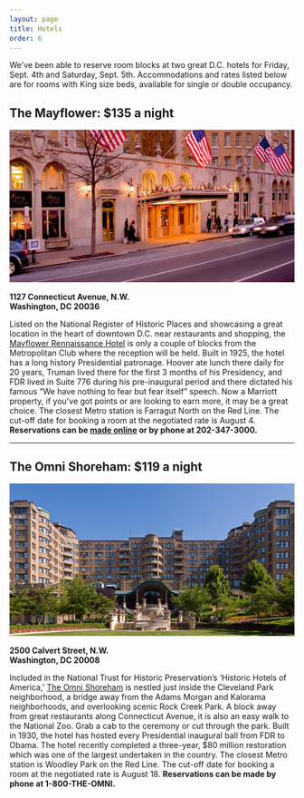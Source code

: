 ```yaml
---
layout: page
title: Hotels
order: 6
---
```


We've been able to reserve room blocks at two great D.C. hotels for Friday, Sept. 4th and Saturday, Sept. 5th. Accommodations and rates listed below are for rooms with King size beds, available for single or double occupancy.

## The Mayflower: $135 a night
![The Mayflower Hotel](/assets/images/mayflower.jpg)
<p><strong>1127 Connecticut Avenue, N.W.<br>
Washington, DC 20036</strong></p>

Listed on the National Register of Historic Places and showcasing a great location in the heart of downtown D.C. near restaurants and shopping, the [Mayflower Rennaissance Hotel](http://www.marriott.com/hotels/travel/wassh-the-mayflower-renaissance-washington-dc-hotel/) is only a couple of blocks from the Metropolitan Club where the reception will be held. Built in 1925, the hotel has a long history Presidential patronage. Hoover ate lunch there daily for 20 years, Truman lived there for the first 3 months of his Presidency, and FDR lived in Suite 776 during his pre-inaugural period and there dictated his famous “We have nothing to fear but fear itself” speech. Now a Marriott property, if you've got points or are looking to earn more, it may be a great choice. The closest Metro station is Farragut North on the Red Line. The cut-off date for booking a room at the negotiated rate is August 4. **Reservations can be [made online](https://resweb.passkey.com/Resweb.do?mode=welcome_ei_new&eventID=13948001) or by phone at 202-347-3000.**

<hr>

## The Omni Shoreham: $119 a night
![The Omni Shoreham](/assets/images/shoreham.jpg)
<p><strong>2500 Calvert Street, N.W.<br>
Washington, DC 20008</strong></p>

Included in the National Trust for Historic Preservation’s ‘Historic Hotels of America,’ [The Omni Shoreham](http://www.omnihotels.com/hotels/washington-dc-shoreham) is nestled just inside the Cleveland Park neighborhood, a bridge away from the Adams Morgan and Kalorama neighborhoods, and overlooking scenic Rock Creek Park. A block away from great restaurants along Connecticut Avenue, it is also an easy walk to the National Zoo. Grab a cab to the ceremony or cut through the park. Built in 1930, the hotel has hosted every Presidential inaugural ball from FDR to Obama. The hotel recently completed a three-year, $80 million restoration which was one of the largest undertaken in the country. The closest Metro station is Woodley Park on the Red Line. The cut-off date for booking a room at the negotiated rate is August 18. **Reservations can be made by phone at 1-800-THE-OMNI.**
